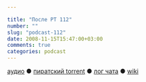 ```yaml
---

title: "После РТ 112"
number: ""
slug: "podcast-112"
date: 2008-11-15T15:47:00+03:00
comments: true
categories: podcast
---
```

[аудио](http://cdn.radio-t.com/rt112post.mp3) ● [пиратский torrent](http://pirates.radio-t.com/torrents/rt112post.mp3.torrent) ● [лог чата](http://chat.radio-t.com/logs/radio-t-112.html) ● [wiki](http://wiki.radio-t.com/%D0%9F%D0%BE%D1%81%D0%BB%D0%B5_%D0%A0%D0%A2_112)<audio src="http://cdn.radio-t.com/rt112post.mp3" preload="none">
